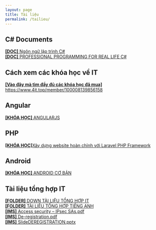 ```yaml
---
layout: page
title: Tài liệu
permalink: /tailieu/
---
```

<h2><b>C# Documents</b></h2>


<a href="https://luongchung.github.io/doc/NgonngulaptrinhCSharp.pdf">
<b>[DOC]</b> Ngôn ngữ lập trình C#</a> 
<BR>

<a href="https://luongchung.github.io/doc/PROFESSIONALCsharp.pdf">
<b>[DOC]</b> PROFESSIONAL PROGRAMMING FOR REAL LIFE C# </a> 
<BR>


<h2><b>Cách xem các khóa học về IT</b></h2>
<a href="https://www.4it.top/member/100008139856158">
<b>[Vào đây mà tìm đầy đủ các khóa học đã mua]</b> https://www.4it.top/member/100008139856158</a> 
<BR>

<h2><b>Angular</b></h2>
<a href="https://drive.google.com/drive/folders/12soFdhKeBZ5-pDZwhyvZNSquVLJx9B7m?usp=sharing">
<b>[KHÓA HỌC]</b> ANGULARJS </a> 
<BR>

<h2><b>PHP</b></h2>
<a href="https://drive.google.com/drive/folders/1OaPpl6uZABBTBvcmGFwkbLd4I81baXN9?usp=sharing">
<b>[KHÓA HỌC]</b>Xây dựng website hoàn chỉnh với Laravel PHP Framework </a> 
<BR>

<h2><b>Android</b></h2>
<a href="https://drive.google.com/drive/folders/1ANVIFFXGIYEfCn5ACkVE1znDDwVFNzzT?usp=sharing">
<b>[KHÓA HỌC]</b> ANDROID CƠ BẢN </a> 
<BR>




<h2><b>Tài liệu tổng hợp IT</b></h2>
<a href="https://drive.google.com/drive/folders/0B0_8KhDA4TFyTkRORnA1UFk1dzQ?usp=sharing">
<b>[FOLDER]</b> DOWN TÀI LIỆU TỔNG HỢP IT </a> 
<BR>


<a href="https://drive.google.com/drive/folders/0ByWO0aO1eI_MN1BEd3VNRUZENkU?usp=sharing">
<b>[FOLDER]</b> TÀI LIỆU TỔNG HỢP TIẾNG ANH </a> 
<BR>


<a href="https://luongchung.github.io/doc/Access security – IPsec SAs.pdf">
<b>[IMS]</b> Access security – IPsec SAs.pdf </a> 
<BR>
<a href="https://luongchung.github.io/doc/De-registration.pdf">
<b>[IMS]</b> De-registration.pdf </a> 
<BR>
<a href="https://luongchung.github.io/doc/SlideDEREGISTRATION.pptx">
<b>[IMS]</b> SlideDEREGISTRATION.pptx </a> 
<BR>